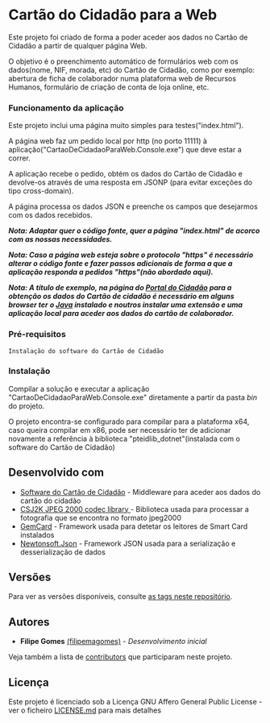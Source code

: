 # Cartão do Cidadão para a Web

Este projeto foi criado de forma a poder aceder aos dados no Cartão de Cidadão a partir de qualquer página Web.

O objetivo é o preenchimento automático de formulários web com os dados(nome, NIF, morada, etc) do Cartão de Cidadão, como por exemplo: abertura de ficha de colaborador numa plataforma web de Recursos Humanos, formulário de criação de conta de loja online, etc.

### Funcionamento da aplicação

Este projeto inclui uma página muito simples para testes("index.html").

A página web faz um pedido local por http (no porto 11111) à aplicação("CartaoDeCidadaoParaWeb.Console.exe") que deve estar a correr. 

A aplicação recebe o pedido, obtém os dados do Cartão de Cidadão e devolve-os através de uma resposta em JSONP (para evitar exceções do tipo cross-domain).

A página processa os dados JSON e preenche os campos que desejarmos com os dados recebidos.

***Nota: Adaptar quer o código fonte, quer a página "index.html" de acorco com as nossas necessidades.***

***Nota: Caso a página web esteja sobre o protocolo "https" é necessário alterar o código fonte e fazer passos adicionais de forma a que a aplicação responda a pedidos "https"(não abordado aqui).***

***Nota: A título de exemplo, na página do [Portal do Cidadão](https://www.portaldocidadao.pt/login) para a obtenção os dados do Cartão de cidadão é necessário em alguns browser ter o [Java](https://www.java.com/) instalado e noutros instalar uma extensão e uma aplicação local para aceder aos dados do cartão de colaborador.***

### Pré-requisitos

```
Instalação do software do Cartão de Cidadão 
```

### Instalação

Compilar a solução e executar a aplicação "CartaoDeCidadaoParaWeb.Console.exe" diretamente a partir da pasta *bin* do projeto.

O projeto encontra-se configurado para compilar para a plataforma x64, caso queira compilar em x86, pode ser necessário ter de adicionar novamente a referência à biblioteca "pteidlib_dotnet"(instalada com o software do Cartão de Cidadão)


## Desenvolvido com

* [Software do Cartão de Cidadão](https://www.cartaodecidadao.pt/index.php_option=com_content&task=view&id=102&Itemid=44&lang=pt.html) - Middleware para aceder aos dados do cartão do cidadão
* [CSJ2K JPEG 2000 codec library ](https://www.nuget.org/packages/CSJ2K/) - Biblioteca usada para processar a fotografia que se encontra no formato jpeg2000
* [GemCard](https://github.com/orouit/SmartcardFramework/tree/master/Smartcard_API/GemCard) - Framework usada para detetar os leitores de Smart Card instalados
* [Newtonsoft.Json](https://www.nuget.org/packages/newtonsoft.json/) - Framework JSON usada para a serialização e desserialização de dados

## Versões

Para ver as versões disponíveis, consulte [as tags neste repositório](https://github.com/filipemagomes/CartaoDeCidadaoParaWeb/tags). 

## Autores

* **Filipe Gomes** [(filipemagomes)](https://github.com/filipemagomes) - *Desenvolvimento inicial*

Veja também a lista de [contributors](https://github.com/filipemagomes/CartaoDeCidadaoParaWeb/contributors)  que participaram neste projeto. 

## Licença

Este projeto é licenciado sob a Licença GNU Affero General Public License - ver o ficheiro [LICENSE.md](LICENSE.md) para mais detalhes

